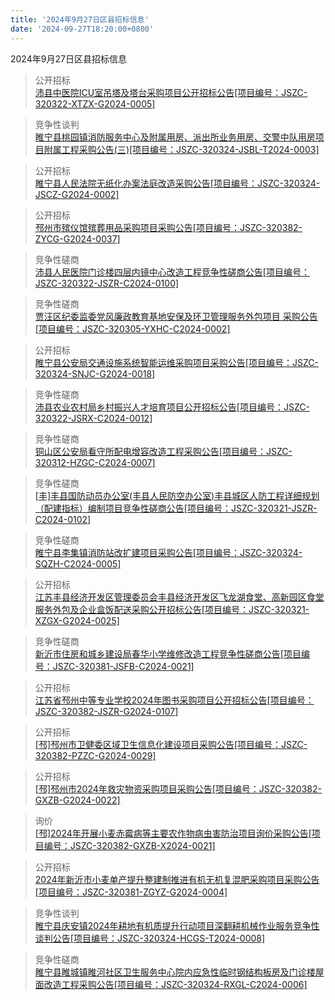 ```yaml
---
title: '2024年9月27日区县招标信息'
date: '2024-09-27T18:20:00+0800'
---
```

2024年9月27日区县招标信息
<!--more-->
>公开招标<br>
>[沛县中医院ICU室吊塔及塔台采购项目公开招标公告[项目编号：JSZC-320322-XTZX-G2024-0005]](http://czj.xz.gov.cn/Home/HomeDetails?type=0&articleid=dc492687-efcf-4834-bd2a-d8a24602e8a1)

>竞争性谈判<br>
>[睢宁县桃园镇消防服务中心及附属用房、派出所业务用房、交警中队用房项目附属工程采购公告(三)[项目编号：JSZC-320324-JSBL-T2024-0003]](http://czj.xz.gov.cn/Home/HomeDetails?type=0&articleid=91561888-51b8-48da-bc46-b047bbd222c8)

>公开招标<br>
>[睢宁县人民法院无纸化办案法庭改造采购公告[项目编号：JSZC-320324-JSCZ-G2024-0002]](http://czj.xz.gov.cn/Home/HomeDetails?type=0&articleid=768bba63-e9f6-42e8-87f7-55cc80677585)

>公开招标<br>
>[邳州市殡仪馆殡葬用品采购项目采购公告[项目编号：JSZC-320382-ZYCG-G2024-0037]](http://czj.xz.gov.cn/Home/HomeDetails?type=0&articleid=e0b16470-858a-4759-a242-2c9507ff09b8)

>竞争性磋商<br>
>[沛县人民医院门诊楼四层内镜中心改造工程竞争性磋商公告[项目编号：JSZC-320322-JSZR-C2024-0100]](http://czj.xz.gov.cn/Home/HomeDetails?type=0&articleid=f5636a80-8161-4590-99bf-8ed614da885f)

>竞争性磋商<br>
>[贾汪区纪委监委党风廉政教育基地安保及环卫管理服务外包项目 采购公告[项目编号：JSZC-320305-YXHC-C2024-0002]](http://czj.xz.gov.cn/Home/HomeDetails?type=0&articleid=5fb483dc-80cb-46d3-8255-1efd2148c5d6)

>公开招标<br>
>[睢宁县公安局交通设施系统智能运维采购项目采购公告[项目编号：JSZC-320324-SNJC-G2024-0018]](http://czj.xz.gov.cn/Home/HomeDetails?type=0&articleid=bf1c4fc0-c456-4d1a-b4bb-6840e9ad29ad)

>竞争性磋商<br>
>[沛县农业农村局乡村振兴人才培育项目公开招标公告[项目编号：JSZC-320322-JSRX-C2024-0012]](http://czj.xz.gov.cn/Home/HomeDetails?type=0&articleid=f4c7fc01-1647-4423-94f5-b2968762387d)

>竞争性磋商<br>
>[铜山区公安局看守所配电增容改造工程采购公告[项目编号：JSZC-320312-HZGC-C2024-0007]](http://czj.xz.gov.cn/Home/HomeDetails?type=0&articleid=df829282-e3cd-45b9-9dce-262633f66be6)

>竞争性磋商<br>
>[[丰]丰县国防动员办公室(丰县人民防空办公室)丰县城区人防工程详细规划（配建指标）编制项目竞争性磋商公告[项目编号：JSZC-320321-JSZR-C2024-0102]](http://czj.xz.gov.cn/Home/HomeDetails?type=0&articleid=1fe80876-0513-452c-bd54-6d1065c4fdb6)

>竞争性磋商<br>
>[睢宁县李集镇消防站改扩建项目采购公告[项目编号：JSZC-320324-SQZH-C2024-0005]](http://czj.xz.gov.cn/Home/HomeDetails?type=0&articleid=2d970271-6725-472c-aecb-3ddc939ccbcf)

>公开招标<br>
>[江苏丰县经济开发区管理委员会丰县经济开发区飞龙湖食堂、高新园区食堂服务外包及企业盒饭配送采购公开招标公告[项目编号：JSZC-320321-XZGX-G2024-0025]](http://czj.xz.gov.cn/Home/HomeDetails?type=0&articleid=ad2eeefe-2e33-4f64-a058-86909b2e6c1c)

>竞争性磋商<br>
>[新沂市住房和城乡建设局春华小学维修改造工程竞争性磋商公告[项目编号：JSZC-320381-JSFB-C2024-0021]](http://czj.xz.gov.cn/Home/HomeDetails?type=0&articleid=9e505f15-df87-4920-a80a-7c4e9ba8f253)

>公开招标<br>
>[江苏省邳州中等专业学校2024年图书采购项目公开招标公告[项目编号：JSZC-320382-JSZR-G2024-0107]](http://czj.xz.gov.cn/Home/HomeDetails?type=0&articleid=8a8b35bd-e230-486d-bdfb-391b87d5e6bc)

>公开招标<br>
>[[邳]邳州市卫健委区域卫生信息化建设项目采购公告[项目编号：JSZC-320382-PZZC-G2024-0029]](http://czj.xz.gov.cn/Home/HomeDetails?type=0&articleid=4e2e91e4-8b1f-4a6a-9290-e3a30fc4ba78)

>公开招标<br>
>[[邳]邳州市2024年救灾物资采购项目采购公告[项目编号：JSZC-320382-GXZB-G2024-0022]](http://czj.xz.gov.cn/Home/HomeDetails?type=0&articleid=8800a114-d059-4328-b78e-703cc72f9ddb)

>询价<br>
>[[邳]2024年开展小麦赤霉病等主要农作物病虫害防治项目询价采购公告[项目编号：JSZC-320382-GXZB-X2024-0021]](http://czj.xz.gov.cn/Home/HomeDetails?type=0&articleid=2f09df32-49f7-4071-9f58-dfc9add6efff)

>公开招标<br>
>[2024年新沂市小麦单产提升整建制推进有机无机复混肥采购项目采购公告[项目编号：JSZC-320381-ZGYZ-G2024-0004]](http://czj.xz.gov.cn/Home/HomeDetails?type=0&articleid=0c82b623-cf1d-44af-ab21-247b931b387a)

>竞争性谈判<br>
>[睢宁县庆安镇2024年耕地有机质提升行动项目深翻耕机械作业服务竞争性谈判公告[项目编号：JSZC-320324-HCGS-T2024-0008]](http://czj.xz.gov.cn/Home/HomeDetails?type=0&articleid=ad53d828-00c8-4d75-bbca-2e48dc9c8c39)

>竞争性磋商<br>
>[睢宁县睢城镇睢河社区卫生服务中心院内应急性临时钢结构板房及门诊楼屋面改造工程采购公告[项目编号：JSZC-320324-RXGL-C2024-0006]](http://czj.xz.gov.cn/Home/HomeDetails?type=0&articleid=0f628e62-48a5-49f0-9fb9-9ef12c15bdc9)

